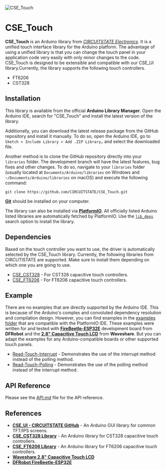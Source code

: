
![CSE_Touch](https://socialify.git.ci/CIRCUITSTATE/CSE_Touch/image?description=1&font=KoHo&forks=1&issues=1&logo=https%3A%2F%2Fwww.circuitstate.com%2Fwp-content%2Fuploads%2F2024%2F05%2FCIRCUITSTATE-R-Emblem-20052024-2.svg&name=1&pattern=Circuit%20Board&pulls=1&stargazers=1&theme=Auto)

# CSE_Touch

**CSE_Touch** is an Arduino library from [*CIRCUITSTATE Electronics*](https://www.circuitstate.com/). It is a unified touch interface library for the Arduino platform. The advantage of using a unified library is that you can change the touch panel in your application code very easily with only minor changes to the code. CSE_Touch is designed to be extensible and compatible with our CSE_UI library.Currently, the library supports the following touch controllers.

- FT6206
- CST328

## Installation

This library is available from the official **Arduino Library Manager**. Open the Arduino IDE, search for "CSE_Touch" and install the latest version of the library.

Additionally, you can download the latest release package from the GitHub repository and install it manually. To do so, open the Arduino IDE, go to `Sketch > Include Library > Add .ZIP Library…` and select the downloaded file.

Another method is to clone the GitHub repository directly into your `libraries` folder. The development branch will have the latest features, bug fixes and other changes. To do so, navigate to your `libraries` folder (usually located at `Documents/Arduino/libraries` on Windows and `~/Documents/Arduino/libraries` on macOS) and execute the following command:

```
git clone https://github.com/CIRCUITSTATE/CSE_Touch.git
```

[**Git**](https://git-scm.com) should be installed on your computer.

The library can also be installed via [**PlatformIO**](https://platformio.org). All officially listed Arduino listed libraries are automatically fetched by PlatformIO. Use the [`lib_deps`](https://docs.platformio.org/en/latest/projectconf/sections/env/options/library/lib_deps.html) search option to install the library.

## Dependencies

Based on the touch controller you want to use, the driver is automatically selected by the CSE_Touch library. Currently, the following libraries from CIRCUTISTATE are supported. Make sure to install them depending on which one you are going to use.

- [CSE_CST328](https://github.com/CIRCUITSTATE/CSE_CST328) - For CST328 capacitive touch controllers.
- [CSE_FT6206](https://github.com/CIRCUITSTATE/CSE_FT6206) - For FT6206 capacitive touch controllers.

## Example

There are no examples that are directly supported by the Arduino IDE. This is because of the Arduino's complex and convoluted dependency resolution and compilation design. However, you can find examples in the [examples folder](../extras/PIO-Examples/) that are compatible with the PlatformIO IDE. These examples were written for and tested with [**FireBeetle-ESP32E**](https://www.dfrobot.com/product-2195.html) development board from **DFRobot** and the [**2.8" Capacitive Touch LCD**](https://www.waveshare.com/wiki/2.8inch_Capacitive_Touch_LCD) from **Waveshare**. But you can adapt the examples for any Arduino-compatible boards or other supported touch panels.

- [Read-Touch-Interrupt](extras/PIO-Examples/src/Read-Touch-Interrupt/) - Demonstrates the use of the interrupt method instead of the polling method.
- [Read-Touch-Polling](extras/PIO-Examples/src/Read-Touch-Polling/) - Demonstrates the use of the polling method instead of the interrupt method.

## API Reference

Please see the [API.md](/docs/API.md) file for the API reference.

## References

- [**CSE_UI - CIRCUITSTATE GitHub**](https://github.com/CIRCUITSTATE/CSE_UI) - An Arduino GUI library for common TFT/IPS screens.
- [**CSE_CST328 Library**](https://github.com/CIRCUITSTATE/CSE_CST328) - An Arduino library for CST328 capacitive touch controllers.
- [**CSE_FT6206 Library**](https://github.com/CIRCUITSTATE/CSE_FT6206) - An Arduino library for FT6206 capacitive touch controllers.
- [**Waveshare 2.8" Capacitive Touch LCD**](https://www.waveshare.com/wiki/2.8inch_Capacitive_Touch_LCD)
- [**DFRobot FireBeetle-ESP32E**](https://www.dfrobot.com/product-2195.html)